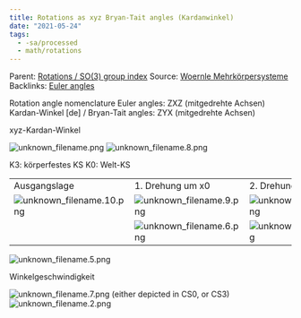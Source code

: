 ```yaml
---
title: Rotations as xyz Bryan-Tait angles (Kardanwinkel)
date: "2021-05-24"
tags:
  - -sa/processed
  - math/rotations
---
```


Parent: [Rotations / SO(3) group index](rotations-_-so(3)-group-index.md)
Source: [Woernle Mehrkörpersysteme](woernle-mehrkörpersysteme.md)
Backlinks: [Euler angles](euler-angles.md)

Rotation angle nomenclature
Euler angles: ZXZ (mitgedrehte Achsen)
Kardan-Winkel \[de\] / Bryan-Tait angles: ZYX (mitgedrehte Achsen)

xyz-Kardan-Winkel

![unknown_filename.png](./_resources/Rotations_as_xyz_Bryan-Tait_angles_(Kardanwinkel).resources/unknown_filename.png)
![unknown_filename.8.png](./_resources/Rotations_as_xyz_Bryan-Tait_angles_(Kardanwinkel).resources/unknown_filename.8.png)

K3: körperfestes KS
K0: Welt-KS

|     |     |     |     |
| --- | --- | --- | --- |
| Ausgangslage | 1.  Drehung um x0 | 2.  Drehung um y1 | 3.  Drehung um z2 |
| ![unknown_filename.10.png](./_resources/Rotations_as_xyz_Bryan-Tait_angles_(Kardanwinkel).resources/unknown_filename.10.png) | ![unknown_filename.9.png](./_resources/Rotations_as_xyz_Bryan-Tait_angles_(Kardanwinkel).resources/unknown_filename.9.png) | ![unknown_filename.11.png](./_resources/Rotations_as_xyz_Bryan-Tait_angles_(Kardanwinkel).resources/unknown_filename.11.png) | ![unknown_filename.1.png](./_resources/Rotations_as_xyz_Bryan-Tait_angles_(Kardanwinkel).resources/unknown_filename.1.png) |
|     | ![unknown_filename.6.png](./_resources/Rotations_as_xyz_Bryan-Tait_angles_(Kardanwinkel).resources/unknown_filename.6.png) | ![unknown_filename.3.png](./_resources/Rotations_as_xyz_Bryan-Tait_angles_(Kardanwinkel).resources/unknown_filename.3.png) | ![unknown_filename.4.png](./_resources/Rotations_as_xyz_Bryan-Tait_angles_(Kardanwinkel).resources/unknown_filename.4.png) |

![unknown_filename.5.png](./_resources/Rotations_as_xyz_Bryan-Tait_angles_(Kardanwinkel).resources/unknown_filename.5.png)

Winkelgeschwindigkeit

![unknown_filename.7.png](./_resources/Rotations_as_xyz_Bryan-Tait_angles_(Kardanwinkel).resources/unknown_filename.7.png) (either depicted in CS0, or CS3)
![unknown_filename.2.png](./_resources/Rotations_as_xyz_Bryan-Tait_angles_(Kardanwinkel).resources/unknown_filename.2.png)

